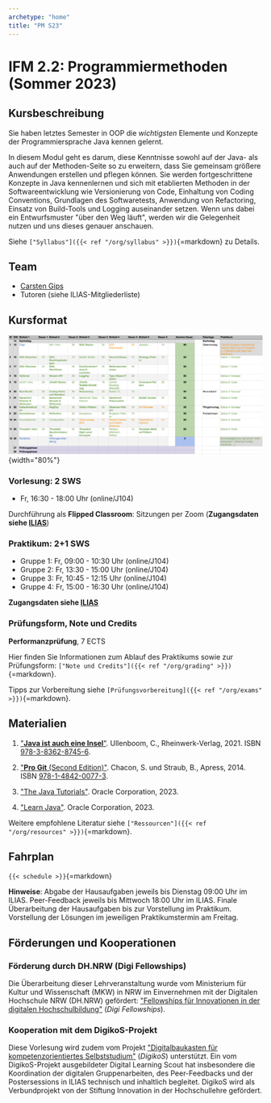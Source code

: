 ```yaml
---
archetype: "home"
title: "PM S23"
---
```



# IFM 2.2: Programmiermethoden (Sommer 2023)

## Kursbeschreibung

Sie haben letztes Semester in OOP die _wichtigsten_ Elemente und Konzepte der
Programmiersprache Java kennen gelernt.

In diesem Modul geht es darum, diese Kenntnisse sowohl auf der Java- als auch auf der
Methoden-Seite so zu erweitern, dass Sie gemeinsam größere Anwendungen erstellen und
pflegen können. Sie werden fortgeschrittene Konzepte in Java kennenlernen und sich mit
etablierten Methoden in der Softwareentwicklung wie Versionierung von Code, Einhaltung
von Coding Conventions, Grundlagen des Softwaretests, Anwendung von Refactoring, Einsatz
von Build-Tools und Logging auseinander setzen. Wenn uns dabei ein Entwurfsmuster "über
den Weg läuft", werden wir die Gelegenheit nutzen und uns dieses genauer anschauen.

Siehe `["Syllabus"]({{< ref "/org/syllabus" >}})`{=markdown} zu Details.


## Team

-   [Carsten Gips](https://www.fh-bielefeld.de/minden/ueber-uns/personenverzeichnis/carsten-gips)
-   Tutoren (siehe ILIAS-Mitgliederliste)


## Kursformat

![](org/images/fahrplan.png){width="80%"}

### Vorlesung: 2 SWS

*   Fr, 16:30 - 18:00 Uhr (online/J104)

Durchführung als **Flipped Classroom**: Sitzungen per Zoom (**Zugangsdaten siehe [ILIAS]**)

### Praktikum: 2+1 SWS

*   Gruppe 1: Fr, 09:00 - 10:30 Uhr (online/J104)
*   Gruppe 2: Fr, 13:30 - 15:00 Uhr (online/J104)
*   Gruppe 3: Fr, 10:45 - 12:15 Uhr (online/J104)
*   Gruppe 4: Fr, 15:00 - 16:30 Uhr (online/J104)

**Zugangsdaten siehe [ILIAS]**

[ILIAS]: https://www.fh-bielefeld.de/elearning/goto.php?target=crs_1181185&client_id=FH-Bielefeld

### Prüfungsform, Note und Credits

**Performanzprüfung**, 7 ECTS

Hier finden Sie Informationen zum Ablauf des Praktikums sowie zur Prüfungsform:
`["Note und Credits"]({{< ref "/org/grading" >}})`{=markdown}.

Tipps zur Vorbereitung siehe `[Prüfungsvorbereitung]({{< ref "/org/exams" >}})`{=markdown}.


## Materialien

1.  ["**Java ist auch eine Insel**"](https://openbook.rheinwerk-verlag.de/javainsel/index.html).
    Ullenboom, C., Rheinwerk-Verlag, 2021.
    ISBN [978-3-8362-8745-6](https://fhb-bielefeld.digibib.net/openurl?isbn=978-3-8362-8745-6).

2.  ["**Pro Git** (Second Edition)"](https://git-scm.com/book/en/v2).
    Chacon, S. und Straub, B., Apress, 2014.
    ISBN [978-1-4842-0077-3](https://fhb-bielefeld.digibib.net/openurl?isbn=978-1-4842-0077-3).

3.  ["The Java Tutorials"](https://docs.oracle.com/javase/tutorial/).
    Oracle Corporation, 2023.

4.  ["Learn Java"](https://dev.java/learn/).
    Oracle Corporation, 2023.

Weitere empfohlene Literatur siehe `["Ressourcen"]({{< ref "/org/resources" >}})`{=markdown}.


## Fahrplan

`{{< schedule >}}`{=markdown}

**Hinweise**: Abgabe der Hausaufgaben jeweils bis Dienstag 09:00 Uhr im ILIAS. Peer-Feedback jeweils
bis Mittwoch 18:00 Uhr im ILIAS. Finale Überarbeitung der Hausaufgaben bis zur Vorstellung im Praktikum.
Vorstellung der Lösungen im jeweiligen Praktikumstermin am Freitag.


## Förderungen und Kooperationen

### Förderung durch DH.NRW (Digi Fellowships)

Die Überarbeitung dieser Lehrveranstaltung wurde vom Ministerium für Kultur und Wissenschaft
(MKW) in NRW im Einvernehmen mit der Digitalen Hochschule NRW (DH.NRW) gefördert:
["Fellowships für Innovationen in der digitalen Hochschulbildung"] (_Digi Fellowships_).

["Fellowships für Innovationen in der digitalen Hochschulbildung"]: https://www.dh.nrw/kooperationen/Digi-Fellows-2

### Kooperation mit dem DigikoS-Projekt

Diese Vorlesung wird zudem vom Projekt ["Digitalbaukasten für kompetenzorientiertes Selbststudium"]
(_DigikoS_) unterstützt. Ein vom DigikoS-Projekt ausgebildeter Digital Learning Scout hat
insbesondere die Koordination der digitalen Gruppenarbeiten, des Peer-Feedbacks und der
Postersessions in ILIAS technisch und inhaltlich begleitet. DigikoS wird als Verbundprojekt
von der Stiftung Innovation in der Hochschullehre gefördert.

["Digitalbaukasten für kompetenzorientiertes Selbststudium"]: https://www.digikos.de
